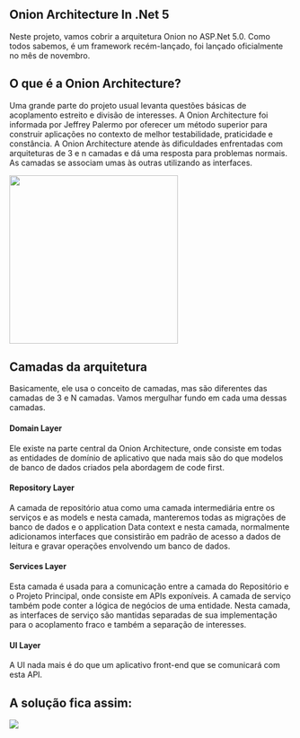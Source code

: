 ## Onion Architecture In .Net 5
Neste projeto, vamos cobrir a arquitetura Onion no ASP.Net 5.0. Como todos sabemos, é um framework recém-lançado, foi lançado oficialmente no mês de novembro.

## O que é a Onion Architecture? 
 
<p>
Uma grande parte do projeto usual levanta questões básicas de acoplamento estreito e divisão de interesses. 
A Onion Architecture foi informada por Jeffrey Palermo por oferecer um método superior para construir aplicações no contexto de melhor testabilidade, 
praticidade e constância. A Onion Architecture atende às dificuldades enfrentadas com arquiteturas de 3 e n camadas e dá uma resposta para problemas normais. 
As camadas se associam umas às outras utilizando as interfaces.
</p>
<img src="https://csharpcorner.azureedge.net/article/onion-architecture-in-net-5/Images/O2.png" height="300px" width="300px">

## Camadas da arquitetura
<p>
Basicamente, ele usa o conceito de camadas, mas são diferentes das camadas de 3 e N camadas. Vamos mergulhar fundo em cada uma dessas camadas.
</p>

#### Domain Layer
<p>
Ele existe na parte central da Onion Architecture, onde consiste em todas as entidades de domínio de aplicativo que nada mais são do que modelos de banco de dados criados pela abordagem de code first.
</p>

#### Repository Layer
<p>
A camada de repositório atua como uma camada intermediária entre os serviços e as models e nesta camada, manteremos todas as migrações de banco de dados e o application Data context e nesta camada, 
normalmente adicionamos interfaces que consistirão em padrão de acesso a dados de leitura e gravar operações envolvendo um banco de dados.
</p>

#### Services Layer
<p>
 Esta camada é usada para a comunicação entre a camada do Repositório e o Projeto Principal, onde consiste em APIs exponíveis. A camada de serviço também pode conter a lógica de negócios de uma entidade. Nesta camada, as interfaces de serviço são mantidas separadas de sua implementação para o acoplamento fraco e também a separação de interesses. 
</p>

#### UI Layer
<p>
 A UI nada mais é do que um aplicativo front-end que se comunicará com esta API. 
</p>

## A solução fica assim:
<img src="https://csharpcorner.azureedge.net/article/onion-architecture-in-net-5/Images/O6.png"/>
